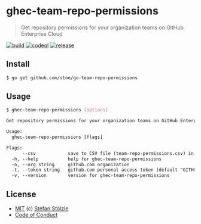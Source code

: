 # ghec-team-repo-permissions

> Get repository permissions for your organization teams on GitHub Enterprise Cloud

[![build](https://github.com/stoe/go-team-repo-permissions/workflows/build/badge.svg)](https://github.com/stoe/go-team-repo-permissions/actions?query=workflow%3Abuild) [![codeql](https://github.com/stoe/go-team-repo-permissions/workflows/codeql/badge.svg)](https://github.com/stoe/go-team-repo-permissions/actions?query=workflow%3Acodeql) [![release](https://github.com/stoe/go-team-repo-permissions/workflows/release/badge.svg)](https://github.com/stoe/go-team-repo-permissions/actions?query=workflow%3Arelease)

## Install

```sh
$ go get github.com/stoe/go-team-repo-permissions
```

## Usage

```sh
$ ghec-team-repo-permissions [options]
```

```txt
Get repository permissions for your organization teams on GitHub Enterprise Cloud

Usage:
  ghec-team-repo-permissions [flags]

Flags:
      --csv            save to CSV file (team-repo-permissions.csv) in current directory
  -h, --help           help for ghec-team-repo-permissions
  -o, --org string     github.com organization
  -t, --token string   github.com personal access token (default "GITHUB_TOKEN")
  -v, --version        version for ghec-team-repo-permissions
```

## License

- [MIT](./license) (c) [Stefan Stölzle](https://github.com/stoe)
- [Code of Conduct](./.github/code_of_conduct.md)
